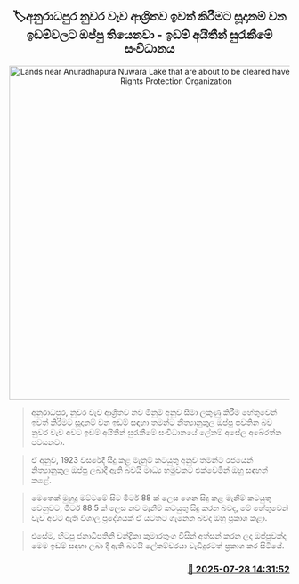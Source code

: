<p align='center'><b><h2 align='center' title='Lands near Anuradhapura Nuwara Lake that are about to be cleared have deeds - Land Rights Protection Organization'>🏷අනුරාධපුර නුවර වැව ආශ්‍රිතව ඉවත් කිරීමට සූදානම් වන ඉඩම්වලට ඔප්පු තියෙනවා - ඉඩම් අයිතීන් සුරැකීමේ සංවිධානය</h2></b></p>
<p align='center'><img src='https://helakuru.sgp1.cdn.digitaloceanspaces.com/esana/images/lib/nuwara-wewa-land-case.jpg' width='600' alt='Lands near Anuradhapura Nuwara Lake that are about to be cleared have deeds - Land Rights Protection Organization'></p>

> අනුරාධපුර, නුවර වැව ආශ්‍රිතව නව මිනුම් අනුව සීමා ලකුණු කිරීම හේතුවෙන් ඉවත් කිරීමට සූදානම් වන ඉඩම් සඳහා තමන්ට නීත්‍යානුකූල ඔප්පු පවතින බව නුවර වැව අවට ඉඩම් අයිතීන් සුරැකීමේ සංවිධානයේ ලේකම් අසේල අබේරත්න පවසනවා.

> ඒ අනුව, 1923 වසරේදී සිදු කළ මැනුම් කටයුතු අනුව තමන්ට රජයෙන් නිත්‍යානුකූල ඔප්පු ලබාදී ඇති බවයි මාධ්‍ය හමුවකට එක්වෙමින් ඔහු සඳහන් කළේ.

> මෙතෙක් මුහුදු මට්ටමේ සිට මීටර් 88 ක් ලෙස ගෙන සිදු කළ මැනීම් කටයුතු වෙනුවට, මීටර් 88.5 ක් ලෙස නව මැනීම් කටයුතු සිදු කරන බවද, මේ හේතුවෙන් වැව අවට ඇති විශාල ප්‍රදේශයක් ඒ යටතට ගැනෙන බවද ඔහු ප්‍රකාශ කළා.

> එසේම, හිටපු ජනාධිපතිනි චන්ද්‍රිකා කුමාරතුංග විසින් අත්සන් කරන ලද ඔප්පුවක්ද මෙම ඉඩම් සඳහා ලබා දී ඇති බවයි ලේකම්වරයා වැඩිදුරටත් ප්‍රකාශ කර සිටියේ.



<h3 align='right'><a href='https://www.helakuru.lk/esana/p/112212/'>📅 2025-07-28 14:31:52</a></h3>
